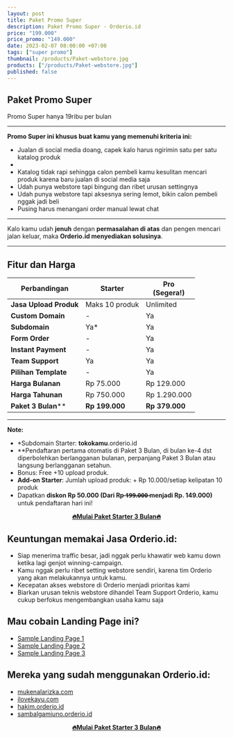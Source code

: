 ```yaml
---
layout: post
title: Paket Promo Super
description: Paket Promo Super - Orderio.id
price: "199.000"
price_promo: "149.000"
date: 2023-02-07 08:00:00 +07:00
tags: ["super promo"]
thumbnail: /products/Paket-webstore.jpg
products: ["/products/Paket-webstore.jpg"]
published: false
---
```


## Paket Promo Super

Promo Super hanya 19ribu per bulan

---

**Promo Super ini khusus buat kamu yang memenuhi kriteria ini:**

* Jualan di social media doang, capek kalo harus ngirimin satu per satu katalog produk
* 
* Katalog tidak rapi sehingga calon pembeli kamu kesulitan mencari produk karena baru jualan di social media saja
* Udah punya webstore tapi bingung dan ribet urusan settingnya
* Udah punya webstore tapi aksesnya sering lemot, bikin calon pembeli nggak jadi beli
* Pusing harus menangani order manual lewat chat

---

Kalo kamu udah **jenuh** dengan **permasalahan di atas** dan pengen mencari jalan keluar, maka **Orderio.id menyediakan solusinya**.

---

## Fitur dan Harga

| **Perbandingan** | **Starter** | **Pro**<br>**(Segera!)** |
| --- | --- | --- |
| **Jasa Upload Produk** | Maks 10 produk | Unlimited |
| **Custom Domain** | - | Ya |
| **Subdomain** | Ya* | Ya |
| **Form Order** | - | Ya |
| **Instant Payment** | - | Ya |
| **Team Support** | Ya | Ya |
| **Pilihan Template** | - | Ya |
| **Harga Bulanan** | Rp 75.000 | Rp 129.000 |
| **Harga Tahunan** | Rp 750.000 | Rp 1.290.000 |
| **Paket 3 Bulan**** | **Rp 199.000** | **Rp 379.000** |

---

**Note:**

* *Subdomain Starter: **tokokamu**.orderio.id
* **Pendaftaran pertama otomatis di Paket 3 Bulan, di bulan ke-4 dst diperbolehkan berlangganan bulanan, perpanjang Paket 3 Bulan atau langsung berlangganan setahun.
* Bonus: Free +10 upload produk.
* **Add-on Starter**: Jumlah upload produk: + Rp 10.000/setiap kelipatan 10 produk
* Dapatkan **diskon Rp 50.000 (Dari Rp  ̶1̶9̶9̶.̶0̶0̶0̶  menjadi Rp. 149.000)** untuk pendaftaran hari ini!

<center><a href="https://tribelio.page/site/checkout/3bulanorderio" target="_blank"><b>🔥Mulai Paket Starter 3 Bulan🔥</b></a></center>

## Keuntungan memakai Jasa Orderio.id:

* Siap menerima traffic besar, jadi nggak perlu khawatir web kamu down ketika lagi genjot winning-campaign.
* Kamu nggak perlu ribet setting webstore sendiri, karena tim Orderio yang akan melakukannya untuk kamu.
* Kecepatan akses webstore di Orderio menjadi prioritas kami
* Biarkan urusan teknis webstore dihandel Team Support Orderio, kamu cukup berfokus mengembangkan usaha kamu saja

## Mau cobain Landing Page ini?

<ul>
  <li><a href="https://samplelandingpage1.orderio.id/" target="_blank">Sample Landing Page 1</a></li>
  <li><a href="https://samplelandingpage2.orderio.id/" target="_blank">Sample Landing Page 2</a></li>
  <li><a href="https://samplelandingpage3.orderio.id/" target="_blank">Sample Landing Page 3</a></li>
</ul>

## Mereka yang sudah menggunakan Orderio.id:

<ul>
  <li><a href="https://mukenalarizka.com/" target="_blank">mukenalarizka.com</a></li>
  <li><a href="https://ilovekayu.com/" target="_blank">ilovekayu.com</a></li>
  <li><a href="https://hakim.orderio.id/" target="_blank">hakim.orderio.id</a></li>
  <li><a href="https://sambalgamiuno.orderio.id/" target="_blank">sambalgamiuno.orderio.id</a></li>
</ul>

<center><a href="https://tribelio.page/site/checkout/3bulanorderio" target="_blank"><b>🔥Mulai Paket Starter 3 Bulan🔥</b></a></center>
